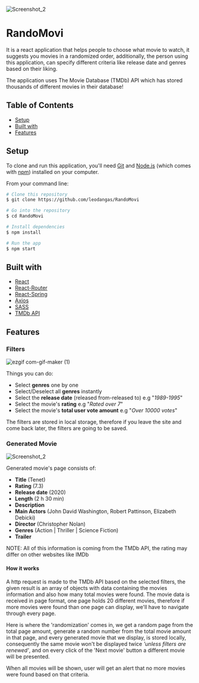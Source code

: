 ![Screenshot_2](https://user-images.githubusercontent.com/89187708/130044100-5d8ca18f-67de-4229-a795-0d285d0cdd0c.png)

# RandoMovi

It is a react application that helps people to choose what movie to watch, it suggests you movies in a randomized order,
additionally, the person using this application, can specify different criteria like release date and genres based on their liking.

The application uses The Movie Database (TMDb) API which has stored thousands of different movies in their database!

## Table of Contents

* [Setup](#setup)
* [Built with](#built-with)
* [Features](#features)


## Setup
To clone and run this application, you'll need [Git](https://git-scm.com) and [Node.js](https://nodejs.org/en/download/) (which comes with [npm](http://npmjs.com)) installed on your computer.

From your command line:
```bash
# Clone this repository
$ git clone https://github.com/leodangas/RandoMovi

# Go into the repository
$ cd RandoMovi

# Install dependencies
$ npm install

# Run the app
$ npm start
```

## Built with

* [React](https://reactjs.org/)
* [React-Router](https://reactrouter.com/)
* [React-Spring](https://react-spring.io/)
* [Axios](https://github.com/axios/axios)
* [SASS](https://sass-lang.com/)
* [TMDb API](https://developers.themoviedb.org/3)

## Features
### Filters
![ezgif com-gif-maker (1)](https://user-images.githubusercontent.com/89187708/130057055-65f4badb-f743-49d5-91a4-68daf5e5803a.gif)

Things you can do:

* Select **genres** one by one
* Select/Deselect all **genres** instantly
* Select the **release date** (released from-released to) e.g "*1989-1995*"
* Select the movie's **rating** e.g "*Rated over 7*"
* Select the movie's **total user vote amount** e.g "*Over 10000 votes*"

The filters are stored in local storage, therefore if you leave the site and come back later, the filters are going to be saved.

### Generated Movie

![Screenshot_2](https://user-images.githubusercontent.com/89187708/130058608-32caaa70-ec2c-4ceb-9732-737c9a37375f.png)

Generated movie's page consists of:

* **Title** (Tenet)
* **Rating** (7.3)
* **Release date** (2020)
* **Length** (2 h 30 min)
* **Description**
* **Main Actors** (John David Washington, Robert Pattinson, Elizabeth Debicki)
* **Director** (Christopher Nolan)
* **Genres** (Action | Thriller | Science Fiction)
* **Trailer**

NOTE: All of this information is coming from the TMDb API, the rating may differ on other websites like IMDb

#### How it works

A http request is made to the TMDb API based on the selected filters, the given result is an array of objects with data containing the movies information and also
how many total movies were found. The movie data is received in page format, one page holds 20 different movies, therefore if more movies were found than one page
can display, we'll have to navigate through every page.

Here is where the 'randomization' comes in, we get a random page from the total page amount, generate a random number from the total movie amount in that page,
and every generated movie that we display, is stored locally, consequently the same movie won't be displayed twice *'unless filters are renewed'*, and on every click of the 'Next movie' button
a different movie will be presented. 

When all movies will be shown, user will get an alert that no more movies were found based on that criteria.
